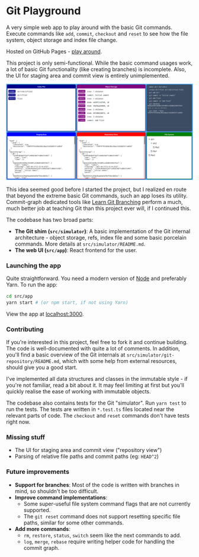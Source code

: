 # Git Playground

A very simple web app to play around with the basic Git commands. Execute commands like `add`,
`commit`, `checkout` and `reset` to see how the file system, object storage and index file change.

Hosted on GitHub Pages - [play around](https://nilaymaj.github.io/git-playground).

This project is only semi-functional. While the basic command usages work, a lot of basic Git
functionality (like creating branches) is incomplete. Also, the UI for staging area and commit
view is entirely unimplemented.

![screenshot](https://github.com/nilaymaj/git-playground/blob/master/screenshot.png?raw=true)

This idea seemed good before I started the project, but I realized en route that beyond the extreme
basic Git commands, such an app loses its utility. Commit-graph dedicated tools like
[Learn Git Branching](https://github.com/pcottle/learnGitBranching) perform a much, much better job
at teaching Git than this project ever will, if I continued this.

The codebase has two broad parts:

- **The Git shim (`src/simulator`)**: A basic implementation of the Git internal architecture - object storage, refs,
  index file and some basic porcelain commands. More details at `src/simulator/README.md`.
- **The web UI (`src/app`)**: React frontend for the user.

### Launching the app

Quite straightforward. You need a modern version of [Node](https://nodejs.org) and preferably Yarn. To run the app:

```bash
cd src/app
yarn start # (or npm start, if not using Yarn)
```

View the app at [localhost:3000](http://localhost:3000).

### Contributing

If you're interested in this project, feel free to fork it and continue building. The code is well-documented 
with quite a lot of comments. In addition, you'll find a basic overview of the Git internals at 
`src/simulator/git-repository/README.md`, which with some help from external resources, should give you a good start.

I've implemented all data structures and classes in the immutable style - if you're not familiar, read a bit about it.
It may feel limiting at first but you'll quickly realise the ease of working with immutable objects.

The codebase also contains tests for the Git "simulator". Run `yarn test` to run the tests. The tests are written 
in `*.test.ts` files located near the relevant parts of code. The `checkout` and `reset` commands don't have tests right now.

### Missing stuff

- The UI for staging area and commit view ("repository view")
- Parsing of relative file paths and commit paths (eg: `HEAD^2`)

### Future improvements

- **Support for branches**: Most of the code is written with branches in mind, so shouldn't be too difficult.
- **Improve command implementations**:
  - Some super-useful file system command flags that are not currently supported.
  - The `git reset` command does not support resetting specific file paths, similar for some other commands.
- **Add more commands**:
  - `rm`, `restore`, `status`, `switch` seem like the next commands to add.
  - `log`, `merge`, `rebase` require writing helper code for handling the commit graph.

